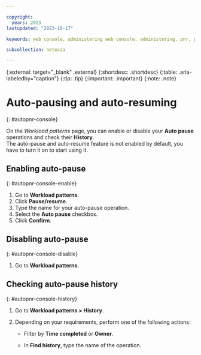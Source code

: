 ```yaml
---

copyright:
  years: 2023
lastupdated: "2023-10-17"

keywords: web console, administering web console, administering, pnr, pause and resume, netezza pause and resume, pause and resume by using netezza web console, pausing and resuming netezza performance server with the web console, netezza auto-pause and resume, netezza autopause and resume, netezza auto-pause and resume with the web console, scaling, netezza scaling with the web console, compute scaling, smartscaling, netezza smartscaling, netezza performance server smartscaling

subcollection: netezza

---
```


{:external: target="_blank" .external}
{:shortdesc: .shortdesc}
{:table: .aria-labeledby="caption"}
{:tip: .tip}
{:important: .important}
{:note: .note}

# Auto-pausing and auto-resuming
{: #autopnr-console}

On the *Workload patterns* page, you can enable or disable your **Auto pause** operations and check their **History**.  
The auto-pause and auto-resume feature is not enabled by default, you have to turn it on to start using it.

## Enabling auto-pause
{: #autopnr-console-enable}

1. Go to **Workload patterns**.
1. Click **Pause/resume**.
1. Type the name for your auto-pause operation.
1. Select the **Auto pause** checkbox.
1. Click **Confirm**.

## Disabling auto-pause
{: #autopnr-console-disable}

1. Go to **Workload patterns**.

## Checking auto-pause history
{: #autopnr-console-history}

1. Go to **Workload patterns > History**.
1. Depending on your requirements, perform one of the following actions:

   - Filter by **Time completed** or **Owner**.

   - In **Find history**, type the name of the operation.
